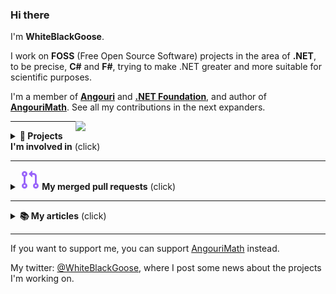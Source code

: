 ### Hi there

I'm **WhiteBlackGoose**.

I work on **FOSS** (Free Open Source Software) projects in the area of **.NET**, to be precise, **C#** and **F#**, trying to make .NET greater and more suitable for scientific purposes.

I'm a member of <a href="https://angouri.org">**Angouri**</a> and <a href="http://dotnetfoundation.org">**.NET Foundation**</a>, and author of [**AngouriMath**](http://github.com/asc-community/AngouriMath). See all my contributions in the next expanders.

<img align="right" width="400" src="https://miro.medium.com/max/1400/1*qsDGIrTG4TKlnmfsrfdqOw.jpeg">

<hr>

<details><summary><strong>🧪 Projects I'm involved in</strong> (click)</summary><p>

Each project is either maintained by me or I contributed to it.
  
- I ⭐-ed the projects which I find awesome and best in their areas.
- I 🦆-ed the projects which I created and actively maintain up to date.

#### Science/Theory
  
1. <a href="https://am.angouri.org">AngouriMath</a> (2019-2021) 🦆⭐
1. <a href="https://github.com/WhiteBlackGoose/LambdaCalculusFSharp">λ calculus calculator</a>  (2021) 🦆
1. <a href="https://github.com/plotly/Plotly.NET">Plotly.NET</a> (2021) ⭐
1. <a href="https://github.com/asc-community/GenericTensor">GenericTensor</a> (2020-2021) 🦆
1. <a href="https://github.com/WhiteBlackGoose/SetSystem">SetSystem</a> (2021) 🦆
1. <a href="https://github.com/dotnet/interactive">Interactive</a> (2021) ⭐
1. <a href="https://github.com/WhiteBlackGoose/QuantumComputingMatrices">Quantum almanac</a> (2021)
  
#### General purpose libraries / collections
1. <a href="https://github.com/WhiteBlackGoose/HonkSharp">Honk#</a> (2021) 🦆⭐
1. <a href="https://github.com/ZacharyPatten/Towel">Towel</a> (2020)
1. <a href="https://github.com/WhiteBlackGoose/Yadg.NET">Yadg.NET</a> (2021)
1. <a href="https://github.com/WhiteBlackGoose/MinimalismSinglePageWebsiteTemplate">Template for one-page website</a> (2021)
1. <a href="https://github.com/WhiteBlackGoose/UsefulCodeSnippets">Code snippets</a> (2021)
1. <a href="https://github.com/WhiteBlackGoose/FieldCache">FieldCache</a> (deprecated, moved to Honk#) (2020)
  
#### Tools/apps/games
1. <a href="https://github.com/WhiteBlackGoose/FunConsoleGame">Fun console game</a> (2021)
1. <a href="https://github.com/jonsequitur/dotnet-repl">dotnet-repl</a> (2021) ⭐
1. <a href="https://github.com/WhiteBlackGoose/hgt2png">Hgt2png</a> (2021)
1. <a href="https://whiteblackgoose.github.io/TypeInfo/">.NET type inspector</a> (2021)
1. <a href="https://github.com/WhiteBlackGoose/AngouriMath.Terminal">AngouriMath.Terminal</a> (deprecated, moved to AngouriMath) (2021)

  
#### Other  
1. <a href="https://github.com/asc-community/dotnet-benchmarks">DotnetBenchmarks</a> (2020-2021)
1. <a href="https://github.com/dotnet/runtime">Runtime</a> (2021)
  
<details><summary><strong>Old projects</strong></summary><p>
  
1. <a href="https://github.com/WhiteBlackGoose/HI19">HI19 handwriting recognition system</a> (2018-2019)
2. <a href="https://github.com/WhiteBlackGoose/LogicSchemeEmulator">Logic Scheme Emulator</a> (2017)
3. <a href="https://github.com/WhiteBlackGoose/GunsVsMonsters">Guns vs Monsters</a> (2016)
4. <a href="https://github.com/WhiteBlackGoose/leostudio">Leo Studio</a> (2016)
5. <a href="https://github.com/WhiteBlackGoose/BounceMan">BounceMan</a> (2015)
6. <a href="https://github.com/WhiteBlackGoose/MyProgram">MyProgram</a> (2014)
  
</p></details>
  
</p>

</details>

<hr>

<details><summary><strong><img src="./media/merged-pr.svg"> My merged pull requests</strong> (click)</summary><p>
  
|        | [**All**](https://github.com/search?o=desc&q=is%3Aclosed+is%3Apull-request+author%3AWhiteBlackGoose+archived%3Afalse+is%3Amerged&s=updated&type=Issues) |
|:------:|:-----:|
| <img src="https://avatars.githubusercontent.com/u/60462721?s=200&v=4" width="30"> | [**Angouri**](https://github.com/search?o=desc&q=is%3Aclosed+is%3Apull-request+author%3AWhiteBlackGoose+archived%3Afalse+is%3Amerged+org%3Aasc-community&s=updated&type=Issues) |
| <img src="https://avatars.githubusercontent.com/u/9141961?s=200&v=4" width="27"> | [**.NET**](https://github.com/search?o=desc&q=is%3Aclosed+is%3Apull-request+author%3AWhiteBlackGoose+archived%3Afalse+is%3Amerged+org%3Adotnet&s=updated&type=Issues) |
| | [Other](https://github.com/search?o=desc&q=is%3Aclosed+is%3Apull-request+author%3AWhiteBlackGoose+archived%3Afalse+is%3Amerged+-org%3Aasc-community+-org%3Adotnet&s=updated&type=Issues) |
</p></details>

<hr>

<details><summary><strong>📚 My articles</strong> (click)</summary><p>

I wrote a few articles, maybe some people will be interested in them:
1. <a href="https://dzone.com/articles/a-simple-simulation-of-custom-physical-interaction">Simple simulation of custom physical interactions with particles</a>
2. <a href="https://habr.com/en/post/465523/">Yet another snake with Kivy, Python</a> (might be irrelevant, avoid following this guide)
3. <a href="https://habr.com/en/post/486496/">Symbolic algrebra in C#</a> (quite outdated though, written at the very beginning of AngouriMath)
4. <a href="https://gist.github.com/WhiteBlackGoose/5b84b2237704a91ffe7f34372196df32">Generic tensors in C#</a>
5. <a href="https://habr.com/en/post/528816/">Jupyter in .NET</a>
6. <a href="https://www.reddit.com/r/dotnet/comments/jv7qqt/net_jupyter_math_looks_awesome/">Math in Jupyter for .NET</a>
7. <a href="https://habr.com/en/post/545936/">Lazy properties in C#</a>
8. <a href="https://habr.com/en/post/546926/">Compilation of symbolic expressions into Linq.Expression</a>
9. <a href="https://whiteblackgoose.medium.com/parsing-a-math-expression-from-string-in-c-b2b48e2ac2e6">Parsing a math expression in C#</a>
10. <a href="https://am.angouri.org/research/">AngouriMath for Research with F#</a>

</p></details>

<hr>



If you want to support me, you can support <a href="https://patreon.com/AngouriMath">AngouriMath</a> instead.

My twitter: [@WhiteBlackGoose](https://twitter.com/WhiteBlackGoose), where I post some news about the projects I'm working on.
